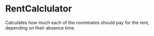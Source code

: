 # RentCalclulator
Calculates how much each of the roommates should pay for the rent, depending on their absence time.
